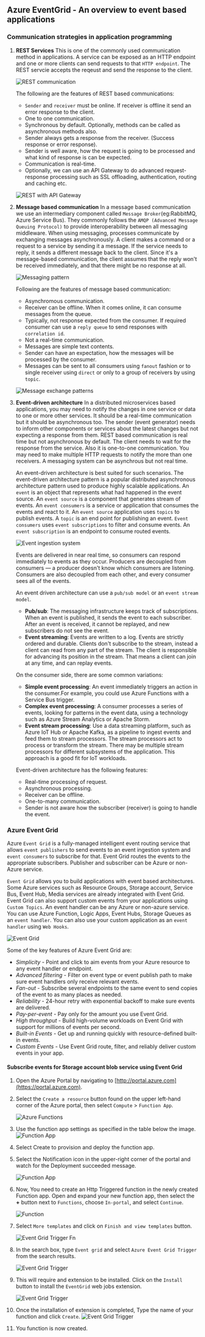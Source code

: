 ## Azure EventGrid - An overview to event based applications

### Communication strategies in application programming
1. **REST Services**
    This is one of the commonly used communication method in applications. A service can be exposed as an HTTP endpoint and one or more clients can send requests to that `HTTP endpoint`. The REST servcie accepts the reqeust and send the response to the client.

    ![REST communication](https://www.studytonight.com/rest-web-service/images/REST-message.png)

    The following are the features of REST based communications:
    + `Sender` and `receiver` must be online. If receiver is offline it send an error response to the client. 
    + One to one communication.
    + Synchronous by default. Optionally, methods can be called as asynchronous methods also. 
    + Sender always gets a response from the receiver. (Success response or error response).
    + Sender is well aware, how the request is going to be processed and what kind of response is can be expected. 
    + Communication is real-time.
    + Optionally, we can use an API Gateway to do advanced request-response processing such as SSL offloading, authentication, routing and caching etc.

    ![REST with API Gateway](https://docs.microsoft.com/en-us/azure/architecture/microservices/images/gateway.png)

2. **Message based communication**
    In a message based communication we use an intermediary component called `Message Broker`(eg:RabbitMQ, Azure Service Bus). They commonly follows the `AMQP (Advanced Message Queuing Protocol)` to provide interoperability between all messaging middleware. When using messaging, processes communicate by exchanging messages asynchronously. A client makes a command or a request to a service by sending it a message. If the service needs to reply, it sends a different message back to the client. Since it's a message-based communication, the client assumes that the reply won't be received immediately, and that there might be no response at all. 

    ![Messaging pattern](https://www.cloudamqp.com/img/blog/rabbitmq-beginners-updated.png)

    Following are the features of message based communication:
    + Asynchromous communication.
    + Receiver can be offline. When it comes online, it can consume messages from the queue.    
    + Typically, not response expected from the consumer. If required consumer can use a `reply queue` to send responses with `correlation id`.
    + Not a real-time communication.
    + Messages are simple text contents.
    + Sender can have an expectation, how the messages will be processed by the consumer.
    + Messages can be sent to all consumers using `fanout` fashion or to single receiver using `direct` or  only to a group of receivers by using `topic`.

    ![Message exchange patterns](https://i2.wp.com/blog.knoldus.com/wp-content/uploads/2018/12/exchanges-topic-fanout-direct.png)

3. **Event-driven architecture**
    In a distributed microservices based applications, you may need to notify the changes in one service or data to one or more other services. It should be a real-time communication but it should be asynchronous too. The sender (event generator) needs to inform other components or services about the latest changes but not expecting a response from them. REST based communication is real time but not asynchronous by default. The client needs to wait for the response from the service. Also it is one-to-one communication. You may need to make multiple HTTP requests to notify the more than one receivers. A messaging system can be asynchrous but not real time.  
    
    An event-driven architecture is best suited for such scenarios. The event-driven    architecture pattern is a popular distributed asynchronous architecture pattern used to produce highly scalable applications. An `event` is an object that represents what had happened in the event source. An `event source` is a component that generates stream of events. An `event consumers` is a service or application that consumes the events and react to it. An `event source` application uses `topics` to publish events. A `topic` is an end point for publishing an event. `Event consumers` uses `event subscriptions` to filter and consume events. An `event subscription` is an endpoint to consume routed events.

    ![Event ingestion system](https://docs.microsoft.com/en-us/azure/architecture/guide/architecture-styles/images/event-driven.svg)

    Events are delivered in near real time, so consumers can respond immediately to events as they occur. Producers are decoupled from consumers — a producer doesn't know which consumers are listening. Consumers are also decoupled from each other, and every consumer sees all of the events. 
    
    An event driven architecture can use a `pub/sub model` or an `event stream model`.
    + **Pub/sub**: The messaging infrastructure keeps track of subscriptions. When an event is published, it sends the event to each subscriber. After an event is received, it cannot be replayed, and new subscribers do not see the event.
    + **Event streaming**: Events are written to a log. Events are strictly ordered and durable. Clients don't subscribe to the stream, instead a client can read from any part of the stream. The client is responsible for advancing its position in the stream. That means a client can join at any time, and can replay events.
    
    On the consumer side, there are some common variations:
    + **Simple event processing**: An event immediately triggers an action in the consumer.For example, you could use Azure Functions with a Service Bus trigger.
    + **Complex event processing**: A consumer processes a series of events, looking for patterns in the event data, using a technology such as Azure Stream Analytics or Apache Storm.
    + **Event stream processing**: Use a data streaming platform, such as Azure IoT Hub or Apache Kafka, as a pipeline to ingest events and feed them to stream processors. The stream processors act to process or transform the stream. There may be multiple stream processors for different subsystems of the application. This approach is a good fit for IoT workloads.

    Event-driven architecture has the following features:
    + Real-time processing of request.
    + Asynchronous processing.
    + Receiver can be offline.
    + One-to-many communication.
    + Sender is not aware how the subscriber (receiver) is going to handle the event.

### Azure Event Grid
Azure `Event Grid` is a fully-managed intelligent event routing service that allows `event publishers` to send events to an event ingestion system and `event consumers` to subscribe for that. Event Grid routes the events to the appropriate subscribers. Publisher and subscriber can be Azure or non-Azure service.

`Event Grid` allows you to build applications with event based architectures. Some Azure services such as Resource Groups, Storage account, Service Bus, Event Hub, Media services are already integrated with Event Grid. Event Grid can also support custom events from your applications using `Custom Topics`. An event handler can be any Azure or non-azure service. You can use Azure Function, Logic Apps, Event Hubs, Storage Queues as an `event handler`. You can also use your custom application as an `event handler` using `Web Hooks`. 

![Event Grid](https://docs.microsoft.com/en-us/azure/event-grid/media/overview/functional-model.png)

Some of the key features of Azure Event Grid are:

+ *Simplicity* - Point and click to aim events from your Azure resource to any event handler or endpoint.
+ *Advanced filtering* - Filter on event type or event publish path to make sure event handlers only receive relevant events.
+ *Fan-out* - Subscribe several endpoints to the same event to send copies of the event to as many places as needed.
+ *Reliability* - 24-hour retry with exponential backoff to make sure events are delivered.
+ *Pay-per-event* - Pay only for the amount you use Event Grid.
+ *High throughput* - Build high-volume workloads on Event Grid with support for millions of events per second.
+ *Built-in Events* - Get up and running quickly with resource-defined built-in events.
+ *Custom Events* - Use Event Grid route, filter, and reliably deliver custom events in your app.

#### Subscribe events for Storage account blob service using Event Grid
1. Open the Azure Portal by navigating to [http://portal.azure.com](https://portal.azure.com).
2. Select the `Create a resource` button found on the upper left-hand corner of the Azure portal, then select `Compute` > `Function App`.

    ![Azure Functions](https://docs.microsoft.com/en-us/azure/includes/media/functions-create-function-app-portal/function-app-create-flow.png)
3. Use the function app settings as specified in the table below the image.
    ![Function App](https://docs.microsoft.com/en-us/azure/includes/media/functions-create-function-app-portal/function-app-create-flow2.png)
4. Select Create to provision and deploy the function app.
5. Select the Notification icon in the upper-right corner of the portal and watch for the Deployment succeeded message.
    
    ![Function App](https://docs.microsoft.com/en-us/azure/includes/media/functions-create-function-app-portal/function-app-create-notification.png)

6. Now, You need to create an Http Triggered function in the newly created Function app. Open and expand your new function app, then select the **+** button next to `Functions`, choose `In-portal`, and select `Continue`.

    ![Function](https://docs.microsoft.com/en-us/azure/azure-functions/media/functions-create-first-azure-function/function-app-quickstart-choose-portal.png)

7. Select `More templates` and click on `Finish and view templates` button.

    ![Event Grid Trigger Fn](https://raw.githubusercontent.com/sonusathyadas/EventGrid-Samples/master/resources/images/EventGridFunction-02.png)
    
8. In the search box, type `Event grid` and select `Azure Event Grid Trigger` from the search results.

    ![Event Grid Trigger](https://raw.githubusercontent.com/sonusathyadas/EventGrid-Samples/master/resources/images/EventGridFunction-03.png)

9. This will require and extension to be installed. Click on the `Install` button to install the `EventGrid` web jobs extension.

    ![Event Grid Trigger](https://raw.githubusercontent.com/sonusathyadas/EventGrid-Samples/master/resources/images/EventGridFunction-04.png)

10. Once the installation of extension is completed, Type the name of your function and click `Create`.
    ![Event Grid Trigger](https://raw.githubusercontent.com/sonusathyadas/EventGrid-Samples/master/resources/images/EventGridFunction-05.png)

11. You function is now created. 